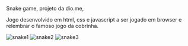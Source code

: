 Snake game, projeto da dio.me,

Jogo desenvolvido em html, css e javascript a ser jogado em browser e relembrar o famoso jogo da cobrinha.

![snake1](https://user-images.githubusercontent.com/86391617/153899259-87639d1d-657a-4403-9a6f-b7d610dbece4.png)
![snake2](https://user-images.githubusercontent.com/86391617/153899263-99363579-f0a2-465a-b0f6-eb09b0bd8f8b.png)
![snake3](https://user-images.githubusercontent.com/86391617/153899264-ddf90231-5bea-4bb6-b8cf-6af01a53afef.png)
